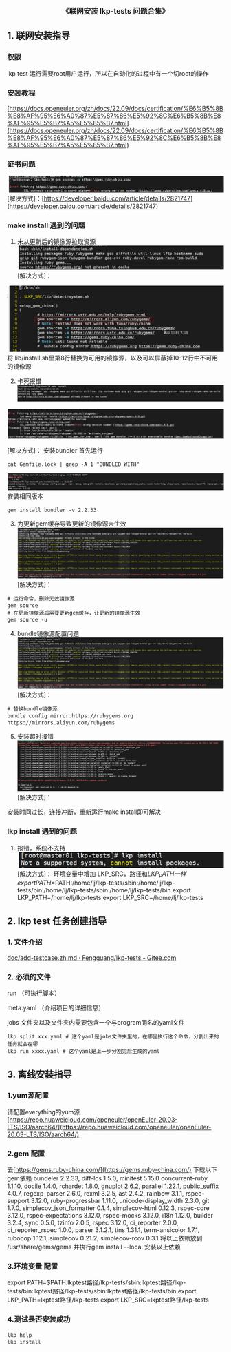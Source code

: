 <center><big><b>《联网安装 lkp-tests 问题合集》</b></big></center>

## 1. 联网安装指导

### 权限

lkp test 运行需要root用户运行，所以在自动化的过程中有一个切root的操作

### 安装教程

[https://docs.openeuler.org/zh/docs/22.09/docs/certification/%E6%B5%8B%E8%AF%95%E6%A0%87%E5%87%86%E5%92%8C%E6%B5%8B%E8%AF%95%E5%B7%A5%E5%85%B7.html](https://docs.openeuler.org/zh/docs/22.09/docs/certification/%E6%B5%8B%E8%AF%95%E6%A0%87%E5%87%86%E5%92%8C%E6%B5%8B%E8%AF%95%E5%B7%A5%E5%85%B7.html)

### 证书问题

![](./images/1.png)
[解决方式]：[https://developer.baidu.com/article/details/2821747](https://developer.baidu.com/article/details/2821747)

[配套镜像源]:  (http://mirrors.aliyun.com/rubygems/)

### make install 遇到的问题

1. 未从更新后的镜像源拉取资源
   ![](./images/2.png)
   [解决方式]：

![](./images/3.png)
将 lib/install.sh里第8行替换为可用的镜像源，以及可以屏蔽掉10-12行中不可用的镜像源

2. 卡死报错
   ![](./images/4.png)

![](./images/5.png)

[解决方式]：
安装bundler
首先运行

```shell
cat Gemfile.lock | grep -A 1 "BUNDLED WITH"
```

![](./images/6.png)
安装相同版本

```shell
gem install bundler -v 2.2.33
```

3. 为更新gem缓存导致更新的镜像源未生效
   ![](./images/7.png)
   [解决方式]：

```shell
# 运行命令，删除无效镜像源
gem source
# 在更新镜像源后需要更新gem缓存，让更新的镜像源生效
gem source -u
```

4. bundle镜像源配置问题
   ![](./images/8.png)
   [解决方式]：

```shell
# 替换bundle镜像源
bundle config mirror.https://rubygems.org https://mirrors.aliyun.com/rubygems
```

5. 安装超时报错
   ![](./images/9.png)
   [解决方式]：

安装时间过长，连接冲断，重新运行make install即可解决

### lkp install 遇到的问题

1. 报错，系统不支持
   ![](./images/10.PNG)
   [解决方式]：
   环境变量中增加 LKP_SRC，路径和$LKP_PATH 一样
   export PATH=$PATH:/home/lj/lkp-tests/sbin:/home/lj/lkp-tests/bin:/home/lj/lkp-tests/sbin:/home/lj/lkp-tests/bin
   export LKP_PATH=/home/lj/lkp-tests
   export LKP_SRC=/home/lj/lkp-tests

## 2. lkp test 任务创建指导

### 1. 文件介绍

[doc/add-testcase.zh.md · Fengguang/lkp-tests - Gitee.com](https://gitee.com/wu_fengguang/lkp-tests/blob/master/doc/add-testcase.zh.md)

### 2. 必须的文件

run （可执行脚本）

meta.yaml （介绍项目的详细信息）

jobs 文件夹以及文件夹内需要包含一个与program同名的yaml文件



```shell
lkp split xxx.yaml # 这个yaml是jobs文件夹里的，在哪里执行这个命令，分割出来的任务就会在哪
lkp run xxxx.yaml # 这个yaml是上一步分割完后生成的yaml
```

## 3. 离线安装指导



### 1.yum源配置

请配置everything的yum源
[https://repo.huaweicloud.com/openeuler/openEuler-20.03-LTS/ISO/aarch64/](https://repo.huaweicloud.com/openeuler/openEuler-20.03-LTS/ISO/aarch64/)

### 2.gem 配置

去[https://gems.ruby-china.com/](https://gems.ruby-china.com/) 下载以下gem依赖
bundeler 2.2.33, diff-lcs 1.5.0, minitest 5.15.0 concurrent-ruby 1.1.10, docile 1.4.0, rchardet 1.8.0,
gnuplot 2.6.2, parallel 1.22.1, public_suffix 4.0.7, regexp_parser 2.6.0, rexml 3.2.5, ast 2.4.2,
rainbow 3.1.1, rspec-support 3.12.0, ruby-progressbar 1.11.0, unicode-display_width 2.3.0,
git 1.7.0, simplecov_json_formatter 0.1.4, simplecov-html 0.12.3, rspec-core 3.12.0, rspec-expectations 3.12.0,
rspec-mocks 3.12.0, i18n 1.12.0, builder 3.2.4, sync 0.5.0, tzinfo 2.0.5, rspec 3.12.0, ci_reporter 2.0.0, 
ci_reporter_rspec 1.0.0, parser 3.1.2.1, tins 1.31.1, term-ansicolor 1.7.1, rubocop 1.12.1, simplecov 0.21.2,
simplecov-rcov 0.3.1
将以上依赖放到 /usr/share/gems/gems
并执行gem install --local 安装以上依赖

### 3.环境变量 配置

export PATH=$PATH:lkptest路径/lkp-tests/sbin:lkptest路径/lkp-tests/bin:lkptest路径/lkp-tests/sbin:lkptest路径/lkp-tests/bin
export LKP_PATH=lkptest路径/lkp-tests
export LKP_SRC=lkptest路径/lkp-tests

### 4.测试是否安装成功

```shell
lkp help
lkp install
```
